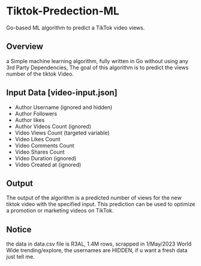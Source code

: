 # Tiktok-Predection-ML
Go-based ML algorithm to predict a TikTok video views.
## Overview
a Simple machine learning algorithm, fully written in Go without using any 3rd Party Dependencies,
The goal of this algorithm is to predict the views number of the tiktok Video.
## Input Data [video-input.json]
- Author Username (ignored and hidden)
- Author Followers
- Author likes
- Author Videos Count (ignored)
- Video Views Count (targeted variable)
- Video Likes Count
- Video Comments Count
- Video Shares Count
- Video Duration (ignored)
- Video Created at (ignored)

## Output
The output of the algorithm is a predicted number of views for the new tiktok video with the specified input. This prediction can be used to optimize a promotion or marketing videos on TikTok.

## Notice
the data in data.csv file is R3AL, 1.4M rows, scrapped in 1/May/2023 World Wide trending/explore, the usernames are HIDDEN, if u want a fresh data just tell me.